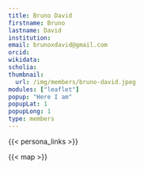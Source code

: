 ```yaml
---
title: Bruno David
firstname: Bruno
lastname: David
institution: 
email: brunoxdavid@gmail.com
orcid: 
wikidata: 
scholia: 
thumbnail:
  url: /img/members/bruno-david.jpeg
modules: ["leaflet"]
popup: "Here I am"
popupLat: 1
popupLong: 1
type: members
---
```


{{< persona_links >}}

{{< map >}}
